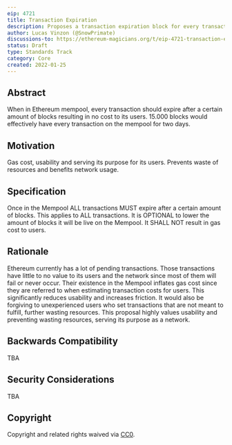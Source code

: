 ```yaml
---
eip: 4721
title: Transaction Expiration
description: Proposes a transaction expiration block for every transaction.
author: Lucas Vinzon (@SnowPrimate)
discussions-to: https://ethereum-magicians.org/t/eip-4721-transaction-expiration/8252
status: Draft
type: Standards Track
category: Core
created: 2022-01-25
---
```


## Abstract
When in Ethereum mempool, every transaction should expire after a certain amount of blocks resulting in no cost to its users. 15.000 blocks would effectively have every transaction on the mempool for two days.

## Motivation
Gas cost, usability and serving its purpose for its users. Prevents waste of resources and benefits network usage.

## Specification
Once in the Mempool ALL transactions MUST expire after a certain amount of blocks. This applies to ALL transactions. It is OPTIONAL to lower the amount of blocks it will be live on the Mempool. It SHALL NOT result in gas cost to users.

## Rationale
Ethereum currently has a lot of pending transactions. Those transactions have little to no value to its users and the network since most of them will fail or never occur. Their existence in the Mempool inflates gas cost since they are referred to when estimating transaction costs for users. This significantly reduces usability and increases friction. It would also be forgiving to unexperienced users who set transactions that are not meant to fulfill, further wasting resources. This proposal highly values usability and preventing wasting resources, serving its purpose as a network.

## Backwards Compatibility
TBA

## Security Considerations
TBA

## Copyright
Copyright and related rights waived via [CC0](https://creativecommons.org/publicdomain/zero/1.0/).

